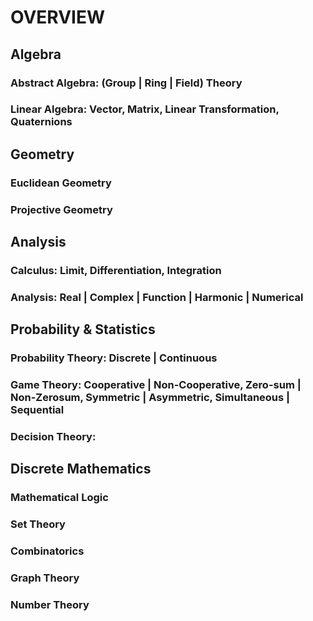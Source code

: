 # OVERVIEW

## Algebra
### Abstract Algebra: (Group | Ring | Field) Theory
### Linear Algebra: Vector, Matrix, Linear Transformation, Quaternions

## Geometry
### Euclidean Geometry
### Projective Geometry

## Analysis
### Calculus: Limit, Differentiation, Integration
### Analysis: Real | Complex | Function | Harmonic | Numerical

## Probability & Statistics
### Probability Theory: Discrete | Continuous
### Game Theory: Cooperative | Non-Cooperative, Zero-sum | Non-Zerosum, Symmetric | Asymmetric, Simultaneous | Sequential
### Decision Theory: 

## Discrete Mathematics
### Mathematical Logic
### Set Theory
### Combinatorics
### Graph Theory
### Number Theory
